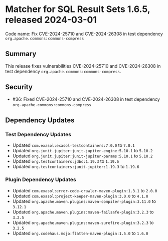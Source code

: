 # Matcher for SQL Result Sets 1.6.5, released 2024-03-01

Code name: Fix CVE-2024-25710 and CVE-2024-26308 in test dependency `org.apache.commons:commons-compress`

## Summary

This release fixes vulnerabilities CVE-2024-25710 and CVE-2024-26308 in test dependency `org.apache.commons:commons-compress`.

## Security

* #36: Fixed CVE-2024-25710 and CVE-2024-26308 in test dependency `org.apache.commons:commons-compress`

## Dependency Updates

### Test Dependency Updates

* Updated `com.exasol:exasol-testcontainers:7.0.0` to `7.0.1`
* Updated `org.junit.jupiter:junit-jupiter-engine:5.10.1` to `5.10.2`
* Updated `org.junit.jupiter:junit-jupiter-params:5.10.1` to `5.10.2`
* Updated `org.testcontainers:jdbc:1.19.3` to `1.19.6`
* Updated `org.testcontainers:junit-jupiter:1.19.3` to `1.19.6`

### Plugin Dependency Updates

* Updated `com.exasol:error-code-crawler-maven-plugin:1.3.1` to `2.0.0`
* Updated `com.exasol:project-keeper-maven-plugin:3.0.0` to `4.1.0`
* Updated `org.apache.maven.plugins:maven-compiler-plugin:3.11.0` to `3.12.1`
* Updated `org.apache.maven.plugins:maven-failsafe-plugin:3.2.3` to `3.2.5`
* Updated `org.apache.maven.plugins:maven-surefire-plugin:3.2.3` to `3.2.5`
* Updated `org.codehaus.mojo:flatten-maven-plugin:1.5.0` to `1.6.0`
